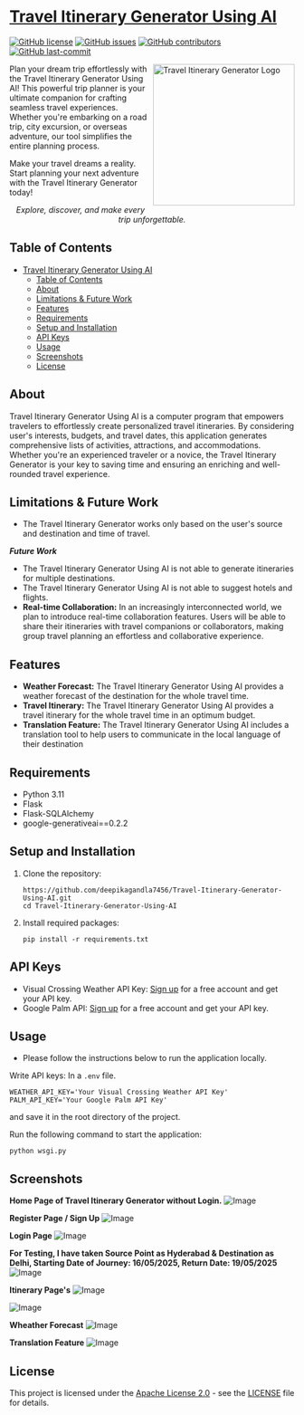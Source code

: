 # [Travel Itinerary Generator Using AI](#Travel-Itinerary-Generator-Using-AI)


[![GitHub license](https://img.shields.io/github/license/deepikagandla7456/Travel-Itinerary-Generator-Using-AI)](LICENSE)
[![GitHub issues](https://img.shields.io/github/issues/deepikagandla7456/Travel-Itinerary-Generator-Using-AI)]()
[![GitHub contributors](https://img.shields.io/github/contributors/deepikagandla7456/Travel-Itinerary-Generator-Using-AI)]()
[![GitHub last-commit](https://img.shields.io/github/last-commit/deepikagandla7456/Travel-Itinerary-Generator-Using-AI)]()


<img title="Travel-Itinerary-Generator" align='right' src="/static/logo.png" alt="Travel Itinerary Generator Logo" width="250"/>

Plan your dream trip effortlessly with the Travel Itinerary Generator Using AI! This powerful trip planner is your ultimate companion for crafting seamless travel experiences. Whether you're embarking on a road trip, city excursion, or overseas adventure, our tool simplifies the entire planning process.


<p align="left">
Make your travel dreams a reality. Start planning your next adventure with the Travel Itinerary Generator today!
</p>
<p align="center">
<i>Explore, discover, and make every trip unforgettable.</i>
</p>

## Table of Contents

- [Travel Itinerary Generator Using AI](#travel-itinerary-generator-using-ai)
  - [Table of Contents](#table-of-contents)
  - [About](#about)
  - [Limitations \& Future Work](#limitations--future-work)
  - [Features](#features)
  - [Requirements](#requirements)
  - [Setup and Installation](#setup-and-installation)
  - [API Keys](#api-keys)
  - [Usage](#usage)
  - [Screenshots](#screenshots)
  - [License](#license)

## About

Travel Itinerary Generator Using AI is a computer program that empowers travelers to effortlessly create personalized travel itineraries. By considering user's interests, budgets, and travel dates, this application generates comprehensive lists of activities, attractions, and accommodations. Whether you're an experienced traveler or a novice, the Travel Itinerary Generator is your key to saving time and ensuring an enriching and well-rounded travel experience.

## Limitations & Future Work
- The Travel Itinerary Generator works only based on the user's source and destination and time of travel.

***Future Work***

- The Travel Itinerary Generator Using AI is not able to generate itineraries for multiple destinations.
- The Travel Itinerary Generator Using AI is not able to suggest hotels and flights.
- **Real-time Collaboration:** In an increasingly interconnected world, we plan to introduce real-time collaboration features. Users will be able to share their itineraries with travel companions or collaborators, making group travel planning an effortless and collaborative experience.

## Features

- **Weather Forecast:** The Travel Itinerary Generator Using AI provides a weather forecast of the destination for the whole travel time.
- **Travel Itinerary:** The Travel Itinerary Generator Using AI provides a travel itinerary for the whole travel time in an optimum budget.
- **Translation Feature:** The Travel Itinerary Generator Using AI includes a translation tool to help users to communicate in the local language of their destination
## Requirements

- Python 3.11
- Flask
- Flask-SQLAlchemy
- google-generativeai==0.2.2

## Setup and Installation

1. Clone the repository:

   ```shell
   https://github.com/deepikagandla7456/Travel-Itinerary-Generator-Using-AI.git
   cd Travel-Itinerary-Generator-Using-AI
2. Install required packages:

   ```shell
   pip install -r requirements.txt
   ```

## API Keys
- Visual Crossing Weather API Key: [Sign up](https://www.visualcrossing.com/weather-api) for a free account and get your API key.
- Google Palm API: [Sign up](https://makersuite.google.com) for a free account and get your API key.

## Usage
- Please follow the instructions below to run the application locally.

Write API keys: In a `.env` file.
```shell
WEATHER_API_KEY='Your Visual Crossing Weather API Key'
PALM_API_KEY='Your Google Palm API Key'
```
and save it in the root directory of the project.

Run the following command to start the application:
```shell
python wsgi.py
```

## Screenshots

**Home Page of Travel Itinerary Generator without Login.**
![Image](https://github.com/user-attachments/assets/1aaa448c-f401-4dfc-a5e7-a5aebe17586f)

**Register Page / Sign Up**
![Image](https://github.com/user-attachments/assets/a466b3f9-0612-4ce0-b7ab-3551eb48e914)

**Login Page**
![Image](https://github.com/user-attachments/assets/3afe9986-dcd2-4205-ad95-103cf5f0a1e4)

**For Testing, I have taken Source Point as Hyderabad & Destination as Delhi, Starting Date of Journey: 16/05/2025, Return Date: 19/05/2025**
![Image](https://github.com/user-attachments/assets/3fafff77-8e14-4e72-a37d-edd307223c29)

**Itinerary Page's**
![Image](https://github.com/user-attachments/assets/4926ffd9-4f9e-480a-a055-9ff05b0519da)

![Image](https://github.com/user-attachments/assets/b4e61169-e7c7-4b07-80d0-26e94373eabd)

**Wheather Forecast**
![Image](https://github.com/user-attachments/assets/d5384d48-2864-456a-bbd5-04a3e70cb630)

**Translation Feature**
![Image](https://github.com/user-attachments/assets/fdef4650-606b-466b-ac36-4673bfe655e0)


## License

This project is licensed under the [Apache License 2.0](LICENSE) - see the [LICENSE](LICENSE) file for details.
